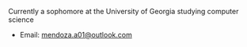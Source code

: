 Currently a sophomore at the University of Georgia studying computer science
- Email: mendoza.a01@outlook.com
